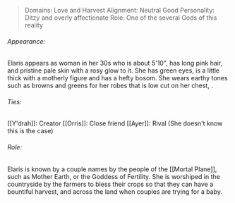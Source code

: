 > Domains: Love and Harvest
> Alignment: Neutral Good
> Personality: Ditzy and overly affectionate
> Role: One of the several Gods of this reality

###### Appearance:
Elaris appears as woman in her 30s who is about 5'10", has long pink hair, and pristine pale skin with a rosy glow to it. She has green eyes, is a little thick with a motherly figure and has a hefty bosom. She wears earthy tones such as browns and greens for her robes that is low cut on her chest, .
###### Ties:
[[Y'drah]]: Creator
[[Orris]]: Close friend
[[Ayer]]: Rival (She doesn't know this is the case)
###### Role:
Elaris is known by a couple names by the people of the [[Mortal Plane]], such as Mother Earth, or the Goddess of Fertility. She is worshiped in the countryside by the farmers to bless their crops so that they can have a bountiful harvest, and across the land when couples are trying for a baby.